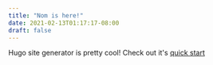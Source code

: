 ```yaml
---
title: "Nom is here!"
date: 2021-02-13T01:17:17-08:00
draft: false
---
```

Hugo site generator is pretty cool! Check out it's [quick start](https://gohugo.io/getting-started/quick-start/)
